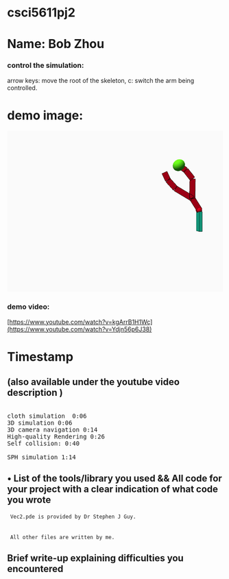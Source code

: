 # csci5611pj2   
# Name: Bob Zhou
 

### control the simulation:
   arrow keys: move the root of the skeleton,
   c: switch the arm being controlled.


# demo image:
![alt text](https://github.com/bobhansky/5611_PA3/blob/main/show.png)

### demo video:

[https://www.youtube.com/watch?v=kgArrB1H1Wc](https://www.youtube.com/watch?v=Ydjn56p6J38)


# Timestamp
## (also available under the youtube video description )
<pre>

cloth simulation  0:06
3D simulation 0:06
3D camera navigation 0:14
High-quality Rendering 0:26
Self collision: 0:40

SPH simulation 1:14
</pre>



## • List of the tools/library you used && All code for your project with a clear indication of what code you wrote
     Vec2.pde is provided by Dr Stephen J Guy.

     
     All other files are written by me.


## Brief write-up explaining difficulties you encountered

